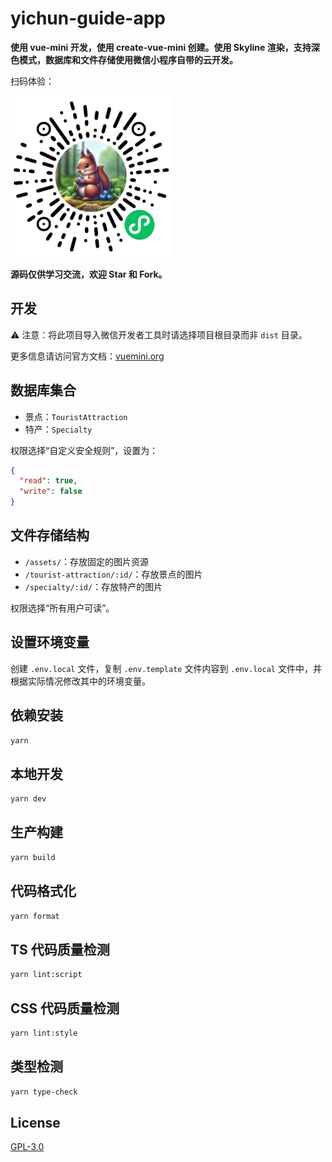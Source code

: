 # yichun-guide-app

**使用 vue-mini 开发，使用 create-vue-mini 创建。使用 Skyline 渲染，支持深色模式，数据库和文件存储使用微信小程序自带的云开发。**

扫码体验：

![小程序码](./qrcode.jpg)

**源码仅供学习交流，欢迎 Star 和 Fork。**

## 开发

⚠️ 注意：将此项目导入微信开发者工具时请选择项目根目录而非 `dist` 目录。

更多信息请访问官方文档：[vuemini.org](https://vuemini.org)

## 数据库集合

- 景点：`TouristAttraction`
- 特产：`Specialty`

权限选择“自定义安全规则”，设置为：

```json
{
  "read": true,
  "write": false
}
```

## 文件存储结构

- `/assets/`：存放固定的图片资源
- `/tourist-attraction/:id/`：存放景点的图片
- `/specialty/:id/`：存放特产的图片

权限选择“所有用户可读”。

## 设置环境变量

创建 `.env.local` 文件，复制 `.env.template` 文件内容到 `.env.local` 文件中，并根据实际情况修改其中的环境变量。

## 依赖安装

```sh
yarn
```

## 本地开发

```sh
yarn dev
```

## 生产构建

```sh
yarn build
```

## 代码格式化

```sh
yarn format
```

## TS 代码质量检测

```sh
yarn lint:script
```

## CSS 代码质量检测

```sh
yarn lint:style
```

## 类型检测

```sh
yarn type-check
```

## License

[GPL-3.0](./LICENSE)
